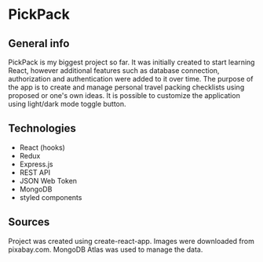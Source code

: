 # PickPack

## General info
PickPack is my biggest project so far. It was initially created to start learning React, however additional features such as database connection, 
authorization and authentication were added to it over time. The purpose of the app is to create and manage personal travel packing checklists using proposed 
or one's own ideas. It is possible to customize the application using light/dark mode toggle button.

## Technologies
* React (hooks)
* Redux
* Express.js
* REST API
* JSON Web Token
* MongoDB
* styled components

## Sources
Project was created using create-react-app. Images were downloaded from pixabay.com. MongoDB Atlas was used to manage the data.
